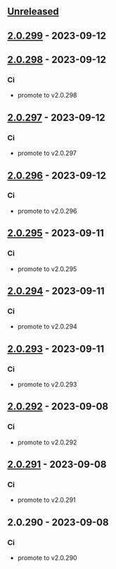 <a name="unreleased"></a>
## [Unreleased]


<a name="2.0.299"></a>
## [2.0.299] - 2023-09-12

<a name="2.0.298"></a>
## [2.0.298] - 2023-09-12
### Ci
- promote to v2.0.298


<a name="2.0.297"></a>
## [2.0.297] - 2023-09-12
### Ci
- promote to v2.0.297


<a name="2.0.296"></a>
## [2.0.296] - 2023-09-12
### Ci
- promote to v2.0.296


<a name="2.0.295"></a>
## [2.0.295] - 2023-09-11
### Ci
- promote to v2.0.295


<a name="2.0.294"></a>
## [2.0.294] - 2023-09-11
### Ci
- promote to v2.0.294


<a name="2.0.293"></a>
## [2.0.293] - 2023-09-11
### Ci
- promote to v2.0.293


<a name="2.0.292"></a>
## [2.0.292] - 2023-09-08
### Ci
- promote to v2.0.292


<a name="2.0.291"></a>
## [2.0.291] - 2023-09-08
### Ci
- promote to v2.0.291


<a name="2.0.290"></a>
## 2.0.290 - 2023-09-08
### Ci
- promote to v2.0.290


[Unreleased]: https://gitlab.industrysoftware.automation.siemens.com/caas-ops/fleet/aws-usea1-qa-qa/compare/2.0.299...HEAD
[2.0.299]: https://gitlab.industrysoftware.automation.siemens.com/caas-ops/fleet/aws-usea1-qa-qa/compare/2.0.298...2.0.299
[2.0.298]: https://gitlab.industrysoftware.automation.siemens.com/caas-ops/fleet/aws-usea1-qa-qa/compare/2.0.297...2.0.298
[2.0.297]: https://gitlab.industrysoftware.automation.siemens.com/caas-ops/fleet/aws-usea1-qa-qa/compare/2.0.296...2.0.297
[2.0.296]: https://gitlab.industrysoftware.automation.siemens.com/caas-ops/fleet/aws-usea1-qa-qa/compare/2.0.295...2.0.296
[2.0.295]: https://gitlab.industrysoftware.automation.siemens.com/caas-ops/fleet/aws-usea1-qa-qa/compare/2.0.294...2.0.295
[2.0.294]: https://gitlab.industrysoftware.automation.siemens.com/caas-ops/fleet/aws-usea1-qa-qa/compare/2.0.293...2.0.294
[2.0.293]: https://gitlab.industrysoftware.automation.siemens.com/caas-ops/fleet/aws-usea1-qa-qa/compare/2.0.292...2.0.293
[2.0.292]: https://gitlab.industrysoftware.automation.siemens.com/caas-ops/fleet/aws-usea1-qa-qa/compare/2.0.291...2.0.292
[2.0.291]: https://gitlab.industrysoftware.automation.siemens.com/caas-ops/fleet/aws-usea1-qa-qa/compare/2.0.290...2.0.291
